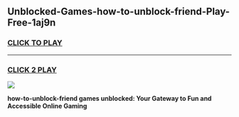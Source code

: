 
## Unblocked-Games-how-to-unblock-friend-Play-Free-1aj9n
<h3>
<a href="https://premium76.site?title=how-to-unblock-friend&ref=18A1">CLICK TO PLAY</a></h3>
<hr>

<h3>
<a href="https://premium76.site?title=how-to-unblock-friend&ref=18A1">CLICK 2 PLAY</a>
  
</h3>

<a href="https://premium76.site?title=how-to-unblock-friend&ref=18A1"><img src="https://clearcache.store/games.png"></a>


**how-to-unblock-friend games unblocked: Your Gateway to Fun and Accessible Online Gaming**
